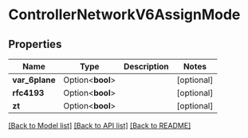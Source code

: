 # ControllerNetworkV6AssignMode

## Properties

Name | Type | Description | Notes
------------ | ------------- | ------------- | -------------
**var_6plane** | Option<**bool**> |  | [optional]
**rfc4193** | Option<**bool**> |  | [optional]
**zt** | Option<**bool**> |  | [optional]

[[Back to Model list]](../README.md#documentation-for-models) [[Back to API list]](../README.md#documentation-for-api-endpoints) [[Back to README]](../README.md)


